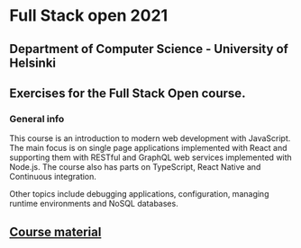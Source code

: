 # Full Stack open 2021
## Department of Computer Science - University of Helsinki
## Exercises for the Full Stack Open course.

### General info
This course is an introduction to modern web development with JavaScript. The main focus is on single page applications implemented with React and supporting them with RESTful and GraphQL web services implemented with Node.js. The course also has parts on TypeScript, React Native and Continuous integration.

Other topics include debugging applications, configuration, managing runtime environments and NoSQL databases.

## **[Course material](https://fullstackopen.com/en/about)**